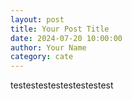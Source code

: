 ```yaml
---
layout: post
title: Your Post Title
date: 2024-07-20 10:00:00
author: Your Name
category: cate
---
```


testestestestestestestest
